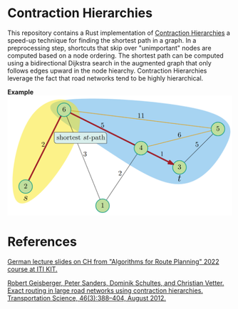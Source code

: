 # Contraction Hierarchies

This repository contains a Rust implementation of [Contraction Hierarchies](https://en.wikipedia.org/wiki/Contraction_hierarchies) a speed-up technique for finding the shortest path in a graph.
In a preprocessing step, shortcuts that skip over "unimportant" nodes are computed based on a node ordering.
The shortest path can be computed using a bidirectional Dijkstra search in the augmented graph that only follows edges upward in the node hiearchy.
Contraction Hierarchies leverage the fact that road networks tend to be highly hierarchical.


**Example**
![ch](/images/ch.png)

# References

[German lecture slides on CH from "Algorithms for Route Planning" 2022 course at ITI KIT.](https://i11www.iti.kit.edu/_media/teaching/sommer2022/routenplanung/chap1-ch.pdf)

[Robert Geisberger, Peter Sanders, Dominik Schultes, and Christian Vetter.
Exact routing in large road networks using contraction hierarchies.
Transportation Science, 46(3):388–404, August 2012.](https://publikationen.bibliothek.kit.edu/1000028701)